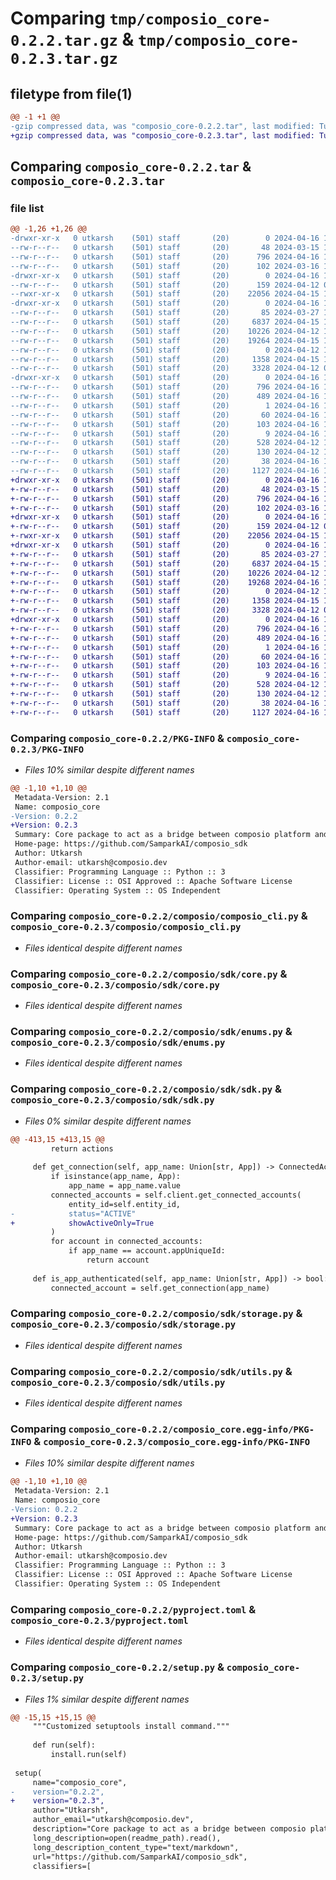 # Comparing `tmp/composio_core-0.2.2.tar.gz` & `tmp/composio_core-0.2.3.tar.gz`

## filetype from file(1)

```diff
@@ -1 +1 @@
-gzip compressed data, was "composio_core-0.2.2.tar", last modified: Tue Apr 16 12:27:02 2024, max compression
+gzip compressed data, was "composio_core-0.2.3.tar", last modified: Tue Apr 16 12:47:24 2024, max compression
```

## Comparing `composio_core-0.2.2.tar` & `composio_core-0.2.3.tar`

### file list

```diff
@@ -1,26 +1,26 @@
-drwxr-xr-x   0 utkarsh    (501) staff       (20)        0 2024-04-16 12:27:02.935875 composio_core-0.2.2/
--rw-r--r--   0 utkarsh    (501) staff       (20)       48 2024-03-15 13:37:31.000000 composio_core-0.2.2/MANIFEST.in
--rw-r--r--   0 utkarsh    (501) staff       (20)      796 2024-04-16 12:27:02.935673 composio_core-0.2.2/PKG-INFO
--rw-r--r--   0 utkarsh    (501) staff       (20)      102 2024-03-16 10:06:01.000000 composio_core-0.2.2/README.md
-drwxr-xr-x   0 utkarsh    (501) staff       (20)        0 2024-04-16 12:27:02.932740 composio_core-0.2.2/composio/
--rw-r--r--   0 utkarsh    (501) staff       (20)      159 2024-04-12 09:34:06.000000 composio_core-0.2.2/composio/__init__.py
--rwxr-xr-x   0 utkarsh    (501) staff       (20)    22056 2024-04-15 14:10:00.000000 composio_core-0.2.2/composio/composio_cli.py
-drwxr-xr-x   0 utkarsh    (501) staff       (20)        0 2024-04-16 12:27:02.934088 composio_core-0.2.2/composio/sdk/
--rw-r--r--   0 utkarsh    (501) staff       (20)       85 2024-03-27 14:52:24.000000 composio_core-0.2.2/composio/sdk/__init__.py
--rw-r--r--   0 utkarsh    (501) staff       (20)     6837 2024-04-15 14:05:59.000000 composio_core-0.2.2/composio/sdk/core.py
--rw-r--r--   0 utkarsh    (501) staff       (20)    10226 2024-04-12 13:08:03.000000 composio_core-0.2.2/composio/sdk/enums.py
--rw-r--r--   0 utkarsh    (501) staff       (20)    19264 2024-04-15 14:02:12.000000 composio_core-0.2.2/composio/sdk/sdk.py
--rw-r--r--   0 utkarsh    (501) staff       (20)        0 2024-04-12 13:36:37.000000 composio_core-0.2.2/composio/sdk/shared.py
--rw-r--r--   0 utkarsh    (501) staff       (20)     1358 2024-04-15 14:06:14.000000 composio_core-0.2.2/composio/sdk/storage.py
--rw-r--r--   0 utkarsh    (501) staff       (20)     3328 2024-04-12 09:33:50.000000 composio_core-0.2.2/composio/sdk/utils.py
-drwxr-xr-x   0 utkarsh    (501) staff       (20)        0 2024-04-16 12:27:02.935183 composio_core-0.2.2/composio_core.egg-info/
--rw-r--r--   0 utkarsh    (501) staff       (20)      796 2024-04-16 12:27:02.000000 composio_core-0.2.2/composio_core.egg-info/PKG-INFO
--rw-r--r--   0 utkarsh    (501) staff       (20)      489 2024-04-16 12:27:02.000000 composio_core-0.2.2/composio_core.egg-info/SOURCES.txt
--rw-r--r--   0 utkarsh    (501) staff       (20)        1 2024-04-16 12:27:02.000000 composio_core-0.2.2/composio_core.egg-info/dependency_links.txt
--rw-r--r--   0 utkarsh    (501) staff       (20)       60 2024-04-16 12:27:02.000000 composio_core-0.2.2/composio_core.egg-info/entry_points.txt
--rw-r--r--   0 utkarsh    (501) staff       (20)      103 2024-04-16 12:27:02.000000 composio_core-0.2.2/composio_core.egg-info/requires.txt
--rw-r--r--   0 utkarsh    (501) staff       (20)        9 2024-04-16 12:27:02.000000 composio_core-0.2.2/composio_core.egg-info/top_level.txt
--rw-r--r--   0 utkarsh    (501) staff       (20)      528 2024-04-12 15:10:44.000000 composio_core-0.2.2/pyproject.toml
--rw-r--r--   0 utkarsh    (501) staff       (20)      130 2024-04-12 15:11:16.000000 composio_core-0.2.2/requirements.txt
--rw-r--r--   0 utkarsh    (501) staff       (20)       38 2024-04-16 12:27:02.935920 composio_core-0.2.2/setup.cfg
--rw-r--r--   0 utkarsh    (501) staff       (20)     1127 2024-04-16 12:26:54.000000 composio_core-0.2.2/setup.py
+drwxr-xr-x   0 utkarsh    (501) staff       (20)        0 2024-04-16 12:47:24.882840 composio_core-0.2.3/
+-rw-r--r--   0 utkarsh    (501) staff       (20)       48 2024-03-15 13:37:31.000000 composio_core-0.2.3/MANIFEST.in
+-rw-r--r--   0 utkarsh    (501) staff       (20)      796 2024-04-16 12:47:24.882600 composio_core-0.2.3/PKG-INFO
+-rw-r--r--   0 utkarsh    (501) staff       (20)      102 2024-03-16 10:06:01.000000 composio_core-0.2.3/README.md
+drwxr-xr-x   0 utkarsh    (501) staff       (20)        0 2024-04-16 12:47:24.879231 composio_core-0.2.3/composio/
+-rw-r--r--   0 utkarsh    (501) staff       (20)      159 2024-04-12 09:34:06.000000 composio_core-0.2.3/composio/__init__.py
+-rwxr-xr-x   0 utkarsh    (501) staff       (20)    22056 2024-04-15 14:10:00.000000 composio_core-0.2.3/composio/composio_cli.py
+drwxr-xr-x   0 utkarsh    (501) staff       (20)        0 2024-04-16 12:47:24.880874 composio_core-0.2.3/composio/sdk/
+-rw-r--r--   0 utkarsh    (501) staff       (20)       85 2024-03-27 14:52:24.000000 composio_core-0.2.3/composio/sdk/__init__.py
+-rw-r--r--   0 utkarsh    (501) staff       (20)     6837 2024-04-15 14:05:59.000000 composio_core-0.2.3/composio/sdk/core.py
+-rw-r--r--   0 utkarsh    (501) staff       (20)    10226 2024-04-12 13:08:03.000000 composio_core-0.2.3/composio/sdk/enums.py
+-rw-r--r--   0 utkarsh    (501) staff       (20)    19268 2024-04-16 12:44:55.000000 composio_core-0.2.3/composio/sdk/sdk.py
+-rw-r--r--   0 utkarsh    (501) staff       (20)        0 2024-04-12 13:36:37.000000 composio_core-0.2.3/composio/sdk/shared.py
+-rw-r--r--   0 utkarsh    (501) staff       (20)     1358 2024-04-15 14:06:14.000000 composio_core-0.2.3/composio/sdk/storage.py
+-rw-r--r--   0 utkarsh    (501) staff       (20)     3328 2024-04-12 09:33:50.000000 composio_core-0.2.3/composio/sdk/utils.py
+drwxr-xr-x   0 utkarsh    (501) staff       (20)        0 2024-04-16 12:47:24.882291 composio_core-0.2.3/composio_core.egg-info/
+-rw-r--r--   0 utkarsh    (501) staff       (20)      796 2024-04-16 12:47:24.000000 composio_core-0.2.3/composio_core.egg-info/PKG-INFO
+-rw-r--r--   0 utkarsh    (501) staff       (20)      489 2024-04-16 12:47:24.000000 composio_core-0.2.3/composio_core.egg-info/SOURCES.txt
+-rw-r--r--   0 utkarsh    (501) staff       (20)        1 2024-04-16 12:47:24.000000 composio_core-0.2.3/composio_core.egg-info/dependency_links.txt
+-rw-r--r--   0 utkarsh    (501) staff       (20)       60 2024-04-16 12:47:24.000000 composio_core-0.2.3/composio_core.egg-info/entry_points.txt
+-rw-r--r--   0 utkarsh    (501) staff       (20)      103 2024-04-16 12:47:24.000000 composio_core-0.2.3/composio_core.egg-info/requires.txt
+-rw-r--r--   0 utkarsh    (501) staff       (20)        9 2024-04-16 12:47:24.000000 composio_core-0.2.3/composio_core.egg-info/top_level.txt
+-rw-r--r--   0 utkarsh    (501) staff       (20)      528 2024-04-12 15:10:44.000000 composio_core-0.2.3/pyproject.toml
+-rw-r--r--   0 utkarsh    (501) staff       (20)      130 2024-04-12 15:11:16.000000 composio_core-0.2.3/requirements.txt
+-rw-r--r--   0 utkarsh    (501) staff       (20)       38 2024-04-16 12:47:24.882882 composio_core-0.2.3/setup.cfg
+-rw-r--r--   0 utkarsh    (501) staff       (20)     1127 2024-04-16 12:46:46.000000 composio_core-0.2.3/setup.py
```

### Comparing `composio_core-0.2.2/PKG-INFO` & `composio_core-0.2.3/PKG-INFO`

 * *Files 10% similar despite different names*

```diff
@@ -1,10 +1,10 @@
 Metadata-Version: 2.1
 Name: composio_core
-Version: 0.2.2
+Version: 0.2.3
 Summary: Core package to act as a bridge between composio platform and other services.
 Home-page: https://github.com/SamparkAI/composio_sdk
 Author: Utkarsh
 Author-email: utkarsh@composio.dev
 Classifier: Programming Language :: Python :: 3
 Classifier: License :: OSI Approved :: Apache Software License
 Classifier: Operating System :: OS Independent
```

### Comparing `composio_core-0.2.2/composio/composio_cli.py` & `composio_core-0.2.3/composio/composio_cli.py`

 * *Files identical despite different names*

### Comparing `composio_core-0.2.2/composio/sdk/core.py` & `composio_core-0.2.3/composio/sdk/core.py`

 * *Files identical despite different names*

### Comparing `composio_core-0.2.2/composio/sdk/enums.py` & `composio_core-0.2.3/composio/sdk/enums.py`

 * *Files identical despite different names*

### Comparing `composio_core-0.2.2/composio/sdk/sdk.py` & `composio_core-0.2.3/composio/sdk/sdk.py`

 * *Files 0% similar despite different names*

```diff
@@ -413,15 +413,15 @@
         return actions
 
     def get_connection(self, app_name: Union[str, App]) -> ConnectedAccount:
         if isinstance(app_name, App):
             app_name = app_name.value
         connected_accounts = self.client.get_connected_accounts(
             entity_id=self.entity_id,
-            status="ACTIVE"
+            showActiveOnly=True
         )
         for account in connected_accounts:
             if app_name == account.appUniqueId:
                 return account
             
     def is_app_authenticated(self, app_name: Union[str, App]) -> bool:
         connected_account = self.get_connection(app_name)
```

### Comparing `composio_core-0.2.2/composio/sdk/storage.py` & `composio_core-0.2.3/composio/sdk/storage.py`

 * *Files identical despite different names*

### Comparing `composio_core-0.2.2/composio/sdk/utils.py` & `composio_core-0.2.3/composio/sdk/utils.py`

 * *Files identical despite different names*

### Comparing `composio_core-0.2.2/composio_core.egg-info/PKG-INFO` & `composio_core-0.2.3/composio_core.egg-info/PKG-INFO`

 * *Files 10% similar despite different names*

```diff
@@ -1,10 +1,10 @@
 Metadata-Version: 2.1
 Name: composio_core
-Version: 0.2.2
+Version: 0.2.3
 Summary: Core package to act as a bridge between composio platform and other services.
 Home-page: https://github.com/SamparkAI/composio_sdk
 Author: Utkarsh
 Author-email: utkarsh@composio.dev
 Classifier: Programming Language :: Python :: 3
 Classifier: License :: OSI Approved :: Apache Software License
 Classifier: Operating System :: OS Independent
```

### Comparing `composio_core-0.2.2/pyproject.toml` & `composio_core-0.2.3/pyproject.toml`

 * *Files identical despite different names*

### Comparing `composio_core-0.2.2/setup.py` & `composio_core-0.2.3/setup.py`

 * *Files 1% similar despite different names*

```diff
@@ -15,15 +15,15 @@
     """Customized setuptools install command."""
 
     def run(self):
         install.run(self)
 
 setup(
     name="composio_core",
-    version="0.2.2",
+    version="0.2.3",
     author="Utkarsh",
     author_email="utkarsh@composio.dev",
     description="Core package to act as a bridge between composio platform and other services.",
     long_description=open(readme_path).read(),
     long_description_content_type="text/markdown",
     url="https://github.com/SamparkAI/composio_sdk",
     classifiers=[
```

